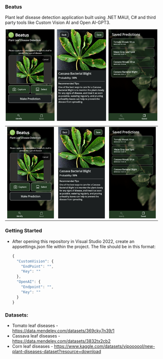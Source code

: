 ### Beatus
Plant leaf disease detection application built using .NET MAUI, C# and third party tools like Custom Vision AI and Open AI-GPT3.


<p align="center">
<kbd>
<img src="/Images/20230306_161402.jpg" Height=300/>
</kbd>
<kbd>
<img src="/Images/20230306_162630.jpg" Height=300/>
</kbd>
<kbd>
<img src="/Images/20230306_161223.jpg" Height=300/>
</kbd>
</p>

<table align="center">
  <tr>
    <td> 
      <img src="/Images/20230306_161402.jpg" Height=300/>
    </td>
    <td>
      <img src="/Images/20230306_162630.jpg" Height=300/>
    </td>
    <td>
      <img src="/Images/20230306_161223.jpg" Height=300/>
    </td>
  </tr>
</table>


### Getting Started
* After opening this repository in Visual Studio 2022, create an appsettings.json file within the project. The file should be in this format:
    ```js
    {
      "CustomVision": {
        "EndPoint": "",
        "Key": ""
      },
      "OpenAI": {
        "Endpoint": "",
        "Key": ""
      }
    }
    ```
### Datasets:
* Tomato leaf diseases - https://data.mendeley.com/datasets/369cky7n39/1
* Cassava leaf diseases - https://data.mendeley.com/datasets/3832tx2cb2
* Corn leaf diseases - https://www.kaggle.com/datasets/vipoooool/new-plant-diseases-dataset?resource=download
